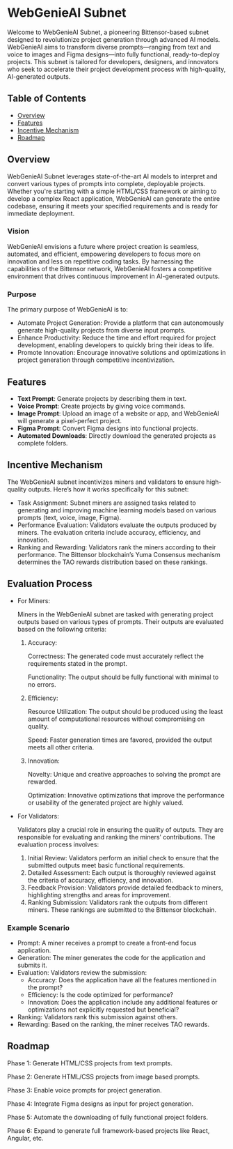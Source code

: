 # WebGenieAI Subnet

Welcome to WebGenieAI Subnet, a pioneering Bittensor-based subnet designed to revolutionize project generation through advanced AI models. WebGenieAI aims to transform diverse prompts—ranging from text and voice to images and Figma designs—into fully functional, ready-to-deploy projects. This subnet is tailored for developers, designers, and innovators who seek to accelerate their project development process with high-quality, AI-generated outputs.

## Table of Contents

- [Overview](#overview)
- [Features](#features)
- [Incentive Mechanism](#incentive-mechanism)
- [Roadmap](#roadmap)

## Overview

WebGenieAI Subnet leverages state-of-the-art AI models to interpret and convert various types of prompts into complete, deployable projects. Whether you're starting with a simple HTML/CSS framework or aiming to develop a complex React application, WebGenieAI can generate the entire codebase, ensuring it meets your specified requirements and is ready for immediate deployment.

### Vision

WebGenieAI envisions a future where project creation is seamless, automated, and efficient, empowering developers to focus more on innovation and less on repetitive coding tasks. By harnessing the capabilities of the Bittensor network, WebGenieAI fosters a competitive environment that drives continuous improvement in AI-generated outputs.

### Purpose

The primary purpose of WebGenieAI is to:

- Automate Project Generation: Provide a platform that can autonomously generate high-quality projects from diverse input prompts.
- Enhance Productivity: Reduce the time and effort required for project development, enabling developers to quickly bring their ideas to life.
- Promote Innovation: Encourage innovative solutions and optimizations in project generation through competitive incentivization.

## Features

- **Text Prompt**: Generate projects by describing them in text.
- **Voice Prompt**: Create projects by giving voice commands.
- **Image Prompt**: Upload an image of a website or app, and WebGenieAI will generate a pixel-perfect project.
- **Figma Prompt**: Convert Figma designs into functional projects.
- **Automated Downloads**: Directly download the generated projects as complete folders.

## Incentive Mechanism

The WebGenieAI subnet incentivizes miners and validators to ensure high-quality outputs. Here’s how it works specifically for this subnet:

- Task Assignment: Subnet miners are assigned tasks related to generating and improving machine learning models based on various prompts (text, voice, image, Figma).
- Performance Evaluation: Validators evaluate the outputs produced by miners. The evaluation criteria include accuracy, efficiency, and innovation.
- Ranking and Rewarding: Validators rank the miners according to their performance. The Bittensor blockchain’s Yuma Consensus mechanism determines the TAO rewards distribution based on these rankings.

## Evaluation Process

- For Miners:

  Miners in the WebGenieAI subnet are tasked with generating project outputs based on various types of prompts. Their outputs are evaluated based on the following criteria:

  1. Accuracy:

     Correctness: The generated code must accurately reflect the requirements stated in the prompt.

     Functionality: The output should be fully functional with minimal to no errors.

  2. Efficiency:

     Resource Utilization: The output should be produced using the least amount of computational resources without compromising on quality.

     Speed: Faster generation times are favored, provided the output meets all other criteria.

  3. Innovation:

     Novelty: Unique and creative approaches to solving the prompt are rewarded.

     Optimization: Innovative optimizations that improve the performance or usability of the generated project are highly valued.

- For Validators:

  Validators play a crucial role in ensuring the quality of outputs. They are responsible for evaluating and ranking the miners’ contributions. The evaluation process involves:

  1. Initial Review: Validators perform an initial check to ensure that the submitted outputs meet basic functional requirements.
  2. Detailed Assessment: Each output is thoroughly reviewed against the criteria of accuracy, efficiency, and innovation.
  3. Feedback Provision: Validators provide detailed feedback to miners, highlighting strengths and areas for improvement.
  4. Ranking Submission: Validators rank the outputs from different miners. These rankings are submitted to the Bittensor blockchain.

### Example Scenario

- Prompt: A miner receives a prompt to create a front-end focus application.
- Generation: The miner generates the code for the application and submits it.
- Evaluation: Validators review the submission:
  - Accuracy: Does the application have all the features mentioned in the prompt?
  - Efficiency: Is the code optimized for performance?
  - Innovation: Does the application include any additional features or optimizations not explicitly requested but beneficial?
- Ranking: Validators rank this submission against others.
- Rewarding: Based on the ranking, the miner receives TAO rewards.

## Roadmap

Phase 1: Generate HTML/CSS projects from text prompts.

Phase 2: Generate HTML/CSS projects from image based prompts.

Phase 3: Enable voice prompts for project generation.

Phase 4: Integrate Figma designs as input for project generation.

Phase 5: Automate the downloading of fully functional project folders.

Phase 6: Expand to generate full framework-based projects like React, Angular, etc.
